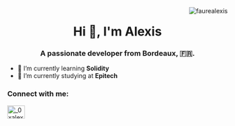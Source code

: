 <img align="right" src="https://github-readme-stats.vercel.app/api?username=faurealexis&show_icons=true&theme=dark&locale=en" alt="faurealexis" />
<h1 align="center">Hi 👋, I'm Alexis</h1>
<h3 align="center">A passionate developer from Bordeaux, 🇫🇷.</h3>

- 🌱 I’m currently learning **Solidity**
- 🔭 I’m currently studying at **Epitech**

<h3 align="left">Connect with me:</h3>
<p align="left">
<a href="https://twitter.com/_0xalexis" target="blank"><img align="center" src="https://raw.githubusercontent.com/rahuldkjain/github-profile-readme-generator/master/src/images/icons/Social/twitter.svg" alt="_0xalexis" height="30" width="40" /></a>
</p>



